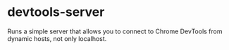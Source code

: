 # devtools-server
Runs a simple server that allows you to connect to Chrome DevTools from dynamic hosts, not only localhost.
